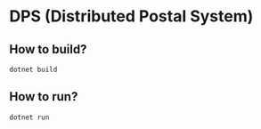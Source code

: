# DPS (Distributed Postal System)

## How to build?
```
dotnet build
```

## How to run?
```
dotnet run
```